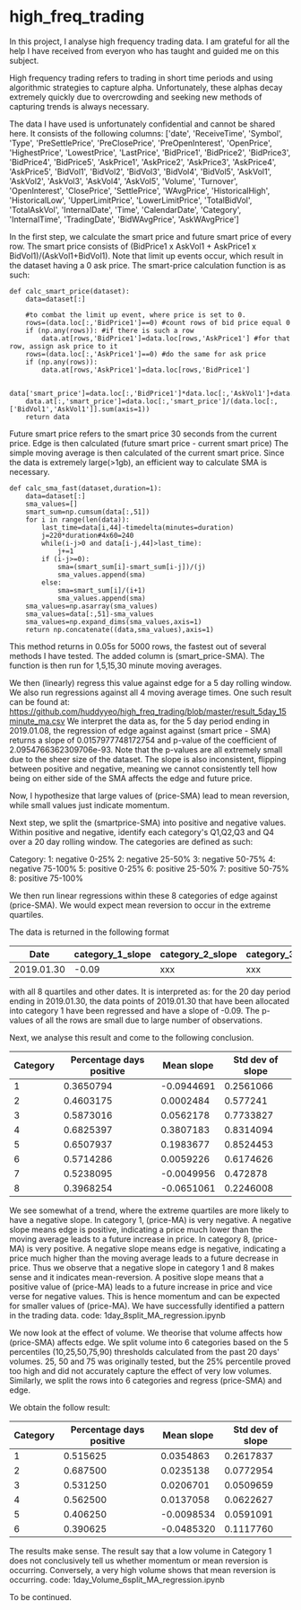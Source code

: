 # high_freq_trading

In this project, I analyse high frequency trading data. I am grateful for all the help I have received from everyon who has taught and guided me on this subject.

High frequency trading refers to trading in short time periods and using algorithmic strategies to capture alpha. Unfortunately, these alphas decay extremely quickly due to overcrowding and seeking new methods of capturing trends is always necessary. 

The data I have used is unfortunately confidential and cannot be shared here.
It consists of the following columns:
['date', 'ReceiveTime', 'Symbol', 'Type', 'PreSettlePrice',
       'PreClosePrice', 'PreOpenInterest', 'OpenPrice', 'HighestPrice',
       'LowestPrice', 'LastPrice', 'BidPrice1', 'BidPrice2', 'BidPrice3',
       'BidPrice4', 'BidPrice5', 'AskPrice1', 'AskPrice2', 'AskPrice3',
       'AskPrice4', 'AskPrice5', 'BidVol1', 'BidVol2', 'BidVol3', 'BidVol4',
       'BidVol5', 'AskVol1', 'AskVol2', 'AskVol3', 'AskVol4', 'AskVol5',
       'Volume', 'Turnover', 'OpenInterest', 'ClosePrice', 'SettlePrice',
       'WAvgPrice', 'HistoricalHigh', 'HistoricalLow', 'UpperLimitPrice',
       'LowerLimitPrice', 'TotalBidVol', 'TotalAskVol', 'InternalDate', 'Time',
       'CalendarDate', 'Category', 'InternalTime', 'TradingDate',
       'BidWAvgPrice', 'AskWAvgPrice']

In the first step, we calculate the smart price and future smart price of every row. The smart price consists of (BidPrice1 x AskVol1 + AskPrice1 x BidVol1)/(AskVol1+BidVol1).
Note that limit up events occur, which result in the dataset having a 0 ask price. The smart-price calculation function is as such:

```
def calc_smart_price(dataset):
    data=dataset[:]
    
    #to combat the limit up event, where price is set to 0. 
    rows=(data.loc[:,'BidPrice1']==0) #count rows of bid price equal 0
    if (np.any(rows)): #if there is such a row
        data.at[rows,'BidPrice1']=data.loc[rows,'AskPrice1'] #for that row, assign ask price to it
    rows=(data.loc[:,'AskPrice1']==0) #do the same for ask price
    if (np.any(rows)):
        data.at[rows,'AskPrice1']=data.loc[rows,'BidPrice1'] 
        
    data['smart_price']=data.loc[:,'BidPrice1']*data.loc[:,'AskVol1']+data.loc[:,'AskPrice1']*data.loc[:,'BidVol1']
    data.at[:,'smart_price']=data.loc[:,'smart_price']/(data.loc[:,['BidVol1','AskVol1']].sum(axis=1))  
    return data
```

Future smart price refers to the smart price 30 seconds from the current price. Edge is then calculated (future smart price - current smart price)
The simple moving average is then calculated of the current smart price. Since the data is extremely large(>1gb), an efficient way to calculate SMA is necessary. 

```
def calc_sma_fast(dataset,duration=1):
    data=dataset[:]
    sma_values=[] 
    smart_sum=np.cumsum(data[:,51])
    for i in range(len(data)):
        last_time=data[i,44]-timedelta(minutes=duration)
        j=220*duration#4x60=240
        while(i-j>0 and data[i-j,44]>last_time):
            j+=1
        if (i-j>=0):
            sma=(smart_sum[i]-smart_sum[i-j])/(j)
            sma_values.append(sma)
        else:
            sma=smart_sum[i]/(i+1)
            sma_values.append(sma)
    sma_values=np.asarray(sma_values)
    sma_values=data[:,51]-sma_values
    sma_values=np.expand_dims(sma_values,axis=1)
    return np.concatenate((data,sma_values),axis=1)     
```
This method returns in 0.05s for 5000 rows, the fastest out of several methods I have tested.
The added column is (smart_price-SMA). The function is then run for 1,5,15,30 minute moving averages.

We then (linearly) regress this value against edge for a 5 day rolling window. We also run regressions against all 4 moving average times. One such result can be found at:
https://github.com/huddyyeo/high_freq_trading/blob/master/result_5day_15minute_ma.csv
We interpret the data as, for the 5 day period ending in 2019.01.08, the regression of edge against against (smart price - SMA) returns a slope of 0.0157977748172754 and p-value of the coefficient of 2.0954766362309706e-93.
Note that the p-values are all extremely small due to the sheer size of the dataset. The slope is also inconsistent, flipping between positive and negative, meaning we cannot consistently tell how being on either side of the SMA affects the edge and future price. 

Now, I hypothesize that large values of (price-SMA) lead to mean reversion, while small values just indicate momentum. 

Next step, we split the (smartprice-SMA) into positive and negative values. Within positive and negative, identify each category's Q1,Q2,Q3 and Q4 over a 20 day rolling window. The categories are defined as such:

Category:
1: negative 0-25%
2: negative 25-50%
3: negative 50-75%
4: negative 75-100%
5: positive 0-25%
6: positive 25-50%
7: positive 50-75%
8: positive 75-100%

We then run linear regressions within these 8 categories of edge against (price-SMA). We would expect mean reversion to occur in the extreme quartiles. 


The data is returned in the following format

| Date        | category_1_slope |category_2_slope|category_3_slope|category_4_slope|
| ------------| ---------------- |----------------|----------------|----------------|
| 2019.01.30  | -0.09            | xxx            | xxx            | xxx            |

with all 8 quartiles and other dates. It is interpreted as: for the 20 day period ending in 2019.01.30, the data points of 2019.01.30 that have been allocated into category 1 have been regressed and have a slope of -0.09. The p-values of all the rows are small due to large number of observations.

Next, we analyse this result and come to the following conclusion.

| Category | Percentage days positive | Mean slope | Std dev of slope |
| -------- | ------------------------ | ---------- | ---------------- |
| 1        |    0.3650794             |  -0.0944691|  0.2561066       |
| 2        |    0.4603175             |  0.0002484 |  0.577241        |
| 3        |    0.5873016             |  0.0562178 |  0.7733827       |
| 4        |    0.6825397             |  0.3807183 |  0.8314094       |
| 5        |    0.6507937             |  0.1983677 |  0.8524453       |
| 6        |    0.5714286             |  0.0059226 |  0.6174626       |
| 7        |    0.5238095             |  -0.0049956|  0.472878        |
| 8        |    0.3968254             |  -0.0651061|  0.2246008       |

We see somewhat of a trend, where the extreme quartiles are more likely to have a negative slope.
In category 1, (price-MA) is very negative. A negative slope means edge is positive, indicating a price much lower than the moving average leads to a future increase in price.
In category 8, (price-MA) is very positive. A negative slope means edge is negative, indicating a price much higher than the moving average leads to a future decrease in price.
Thus we observe that a negative slope in category 1 and 8 makes sense and it indicates mean-reversion.
A positive slope means that a positive value of (price-MA) leads to a future increase in price and vice verse for negative values. This is hence momentum and can be expected for smaller values of (price-MA). We have successfully identified a pattern in the trading data. 
code: 1day_8split_MA_regression.ipynb

We now look at the effect of volume. We theorise that volume affects how (price-SMA) affects edge. We split volume into 6 categories based on the 5 percentiles (10,25,50,75,90) thresholds calculated from the past 20 days' volumes. 25, 50 and 75 was originally tested, but the 25% percentile proved too high and did not accurately capture the effect of very low volumes.
Similarly, we split the rows into 6 categories and regress (price-SMA) and edge.

We obtain the follow result:

| Category | Percentage days positive| Mean slope | Std dev of slope |
| -------- | ----------------------- | ---------- | ---------------- |
| 1        |    0.515625             |  0.0354863 |  0.2617837       |
| 2        |    0.687500             |  0.0235138 |  0.0772954       |
| 3        |    0.531250             |  0.0206701 |  0.0509659       |
| 4        |    0.562500             |  0.0137058 |  0.0622627       |
| 5        |    0.406250             | -0.0098534 |  0.0591091       |
| 6        |    0.390625             | -0.0485320 |  0.1117760       |

The results make sense. The result say that a low volume in Category 1 does not conclusively tell us whether momentum or mean reversion is occurring. Conversely, a very high volume shows that mean reversion is occurring.
code: 1day_Volume_6split_MA_regression.ipynb

To be continued.
